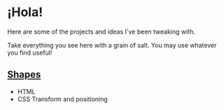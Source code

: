 # ¡Hola!

Here are some of the projects and ideas I've been tweaking with.

Take everything you see here with a grain of salt. You may use whatever you find useful!

## [Shapes](https://areberuto.github.io/labcase/shapes)

- HTML
- CSS Transform and positioning
